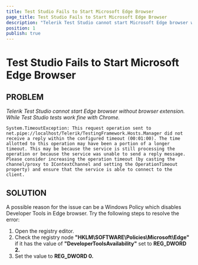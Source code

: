 ```yaml
---
title: Test Studio Fails to Start Microsoft Edge Browser
page_title: Test Studio Fails to Start Microsoft Edge Browser
description: "Telerik Test Studio cannot start Microsoft Edge browser without browser extension."
position: 1
publish: true
---
```

# Test Studio Fails to Start Microsoft Edge Browser

## PROBLEM

*Telerik Test Studio cannot start Edge browser without browser extension. While Test Studio tests work fine with Chrome.*

```
System.TimeoutException: This request operation sent to net.pipe://localhost/Telerik/TestingFramework.Hosts.Manager did not receive a reply within the configured timeout (00:01:00). The time allotted to this operation may have been a portion of a longer timeout. This may be because the service is still processing the operation or because the service was unable to send a reply message. Please consider increasing the operation timeout (by casting the channel/proxy to IContextChannel and setting the OperationTimeout property) and ensure that the service is able to connect to the client.
```

## SOLUTION

A possible reason for the issue can be a Windows Policy which disables Developer Tools in Edge browser. Try the following steps to resolve the error:

1. Open the registry editor. 
1. Check the registry node **"HKLM\SOFTWARE\Policies\Microsoft\Edge"** if it has the value of **"DeveloperToolsAvailability"** set to **REG_DWORD 2.**
1. Set the value to **REG_DWORD 0.** 


